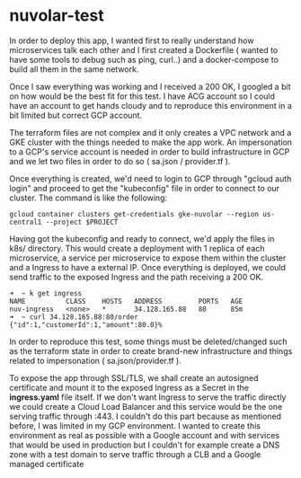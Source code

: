 # nuvolar-test

In order to deploy this app, I wanted first to really understand how microservices talk each other and I first created a Dockerfile ( wanted to have some tools to debug such as ping, curl..) and a docker-compose to build all them in the same network. 

Once I saw everything was working and I received a 200 OK, I googled a bit on how would be the best fit for this test. I have ACG account so I could have an account to get hands cloudy and to reproduce this environment in a bit limited but correct GCP account. 

The terraform files are not complex and it only creates a VPC network and a GKE cluster with the things needed to make the app work. An impersonation to a GCP's service account is needed in order to build infrastructure in GCP and we let two files in order to do so ( sa.json / provider.tf ).

Once everything is created, we'd need to login to GCP through "gcloud auth login" and proceed to get the "kubeconfig" file in order to connect to our cluster. The command is like the following:

```
gcloud container clusters get-credentials gke-nuvolar --region us-central1 --project $PROJECT
```

Having got the kubeconfig and ready to connect, we'd apply the files in k8s/ directory. This would create a deployment with 1 replica of each microservice, a service per microservice to expose them within the cluster and a Ingress to have a external IP. Once everything is deployed, we could send traffic to the exposed Ingress and the path receiving a 200 OK.

```
➜  ~ k get ingress
NAME          CLASS    HOSTS   ADDRESS         PORTS   AGE
nuv-ingress   <none>   *       34.128.165.88   80      85m
➜  ~ curl 34.128.165.88:80/order
{"id":1,"customerId":1,"amount":80.0}%

```

In order to reproduce this test, some things must be deleted/changed such as the terraform state in order to create brand-new infrastructure and things related to impersonation ( sa.json/provider.tf ).

To expose the app through SSL/TLS, we shall create an autosigned certificate and mount it to the exposed Ingress as a Secret in the **ingress.yaml** file itself. If we don't want Ingress to serve the traffic directly we could create a Cloud Load Balancer and this service would be the one serving traffic through :443. I couldn't do this part because as mentioned before, I was limited in my GCP environment. I wanted to create this environment as real as possible with a Google account and with services that would be used in production but I couldn't for example create a DNS zone with a test domain to serve traffic through a CLB and a Google managed certificate
